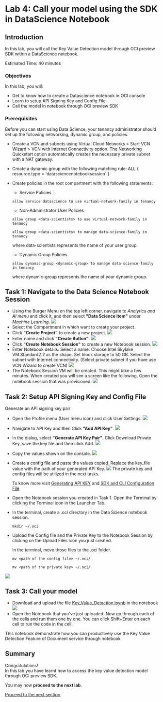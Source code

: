 # Lab 4: Call your model using the SDK in DataScience Notebook
## Introduction

In this lab, you will call the Key Value Detection model through OCI preview SDK within a DataScience notebook.

Estimated Time: 40 minutes


### Objectives

In this lab, you will:

* Get to know how to create a Datascience notebook in OCI console
* Learn to setup API Signing Key and Config File
* Call the model in notebook through OCI preview SDK

### Prerequisites

Before you can start using Data Science, your tenancy administrator should set up the following networking, dynamic group, and policies.
* Create a VCN and subnets using Virtual Cloud Networks > Start VCN Wizard > VCN with Internet Connectivity option. The Networking Quickstart option automatically creates the necessary private subnet with a NAT gateway.
* Create a dynamic group with the following matching rule: ALL { resource.type = 'datasciencenotebooksession' }
* Create policies in the root compartment with the following statements:

  * Service Policies
  ```
  allow service datascience to use virtual-network-family in tenancy
  ```
  * Non-Administrator User Policies
  ```
  allow group <data-scientists> to use virtual-network-family in tenancy
  ```
  ```
  allow group <data-scientists> to manage data-science-family in tenancy
  ```
  where data-scientists represents the name of your user group.

  * Dynamic Group Policies
  ```
  allow dynamic-group <dynamic-group> to manage data-science-family in tenancy
  ```
  where dynamic-group represents the name of your dynamic group.

## Task 1: Navigate to the Data Science Notebook Session

* Using the Burger Menu on the top left corner, navigate to _Analytics and AI menu_ and click it, and then select **"Data Science item"** under _Machine Learning_. 
![](./images/notebook1.PNG)
* Select the Compartment in which want to create your project. 
* Click **"Create Project"** to create a new project. 
![](./images/notebook2.PNG)
* Enter name and click **"Create Button"**.
![](./images/notebook3.PNG)
* Click **"Create Notebook Session"** to create a new Notebook session. 
![](./images/notebook4.PNG)
* Enter Notebook details: Select a name. Choose Intel Skylake VM.Standard2.2 as the shape. Set block storage to 50 GB. Select the subnet with Internet connectivity. (Select private subnet if you have use VCN Wizard to create VCN)
![](./images/notebook5.PNG)
* The Notebook Session VM will be created. This might take a few minutes. When created you will see a screen like the following. Open the notebook session that was provisioned.
![](./images/notebook6.PNG)

## Task 2: Setup API Signing Key and Config File

Generate an API signing key pair

* Open the Profile menu (User menu icon) and click User Settings.
![](./images/api1.PNG)
* Navigate to API Key and then Click **"Add API Key"**.
![](./images/api2.PNG)
* In the dialog, select **"Generate API Key Pair"**. Click Download Private Key, save the key file and then click Add.
![](./images/api3.PNG)
* Copy the values shown on the console.
![](./images/api4.PNG)
* Create a config file and paste the values copied. Replace the key_file value with the path of your generated API Key.
![](./images/api5.PNG)
  The private key and config files will be utilized in the next tasks.

  To know more visit [Generating API KEY](https://docs.oracle.com/en-us/iaas/Content/API/Concepts/apisigningkey.htm) and [SDK and CLI Configuration File](https://docs.oracle.com/en-us/iaas/Content/API/Concepts/sdkconfig.htm#SDK_and_CLI_Configuration_File)

* Open the Notebook session you created in Task 1. Open the Terminal by clicking the Terminal icon in the Launcher Tab.
* In the terminal, create a .oci directory in the Data Science notebook session.
  ```
  mkdir ~/.oci
  ```
* Upload the Config file and the Private Key to the Notebook Session by clicking on the Upload Files Icon you just created.

  In the terminal, move those files to the .oci folder.
  ```
  mv <path of the config file> ~/.oci/
  ```
  ```
  mv <path of the private key> ~/.oci/
  ```
![](./images/api6.PNG)


## Task 3: Call your model

* Download and upload the file [Key_Value_Detection.ipynb](./custom_kv_labs/notebooks/Key_Value_Detection.ipynb) in the notebook
![](./images/sdk.PNG)
* Open the Notebook that you've just uploaded. Now go through each of the cells and run them one by one. You can click Shift+Enter on each cell to run the code in the cell.

This notebook demonstrate how you can productively use the Key Value Detection Feature of Document service through notebook

## **Summary**

Congratulations! </br>
In this lab you have learnt how to access the key value detection model through OCI preview SDK.

You may now **proceed to the next lab**.

[Proceed to the next section](./lab-05-postman.md).
